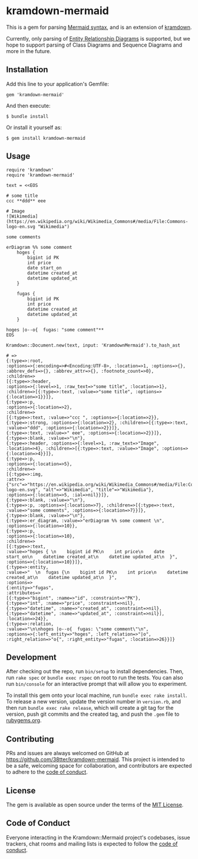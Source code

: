 # kramdown-mermaid

This is a gem for parsing [Mermaid syntax](https://mermaid.js.org/), and is an extension of [kramdown](https://kramdown.gettalong.org/).

Currently, only parsing of [Entity Relationship Diagrams](https://mermaid.js.org/syntax/entityRelationshipDiagram.html) is supported, but we hope to support parsing of Class Diagrams and Sequence Diagrams and more in the future.

## Installation

Add this line to your application's Gemfile:

    gem 'kramdown-mermaid'

And then execute:

    $ bundle install

Or install it yourself as:

    $ gem install kramdown-mermaid

## Usage

    require 'kramdown'
    require 'kramdown-mermaid'

    text = <<EOS

    # some title
    ccc **ddd** eee

    # Image
    ![Wikimedia](https://en.wikipedia.org/wiki/Wikimedia_Commons#/media/File:Commons-logo-en.svg "Wikimedia")

    some comments

    erDiagram %% some comment
        hoges {
            bigint id PK
            int price
            date start_on
            datetime created_at
            datetime updated_at
        }

        fugas {
            bigint id PK
            int price
            datetime created_at
            datetime updated_at
        }

    hoges |o--o{  fugas: "some comment"** 
    EOS
    
    Kramdown::Document.new(text, input: 'KramdownMermaid').to_hash_ast
    
    # => 
    {:type=>:root,
    :options=>{:encoding=>#<Encoding:UTF-8>, :location=>1, :options=>{}, :abbrev_defs=>{}, :abbrev_attr=>{}, :footnote_count=>0},
    :children=>
    [{:type=>:header,
    :options=>{:level=>1, :raw_text=>"some title", :location=>1},
    :children=>[{:type=>:text, :value=>"some title", :options=>{:location=>1}}]},
    {:type=>:p,
    :options=>{:location=>2},
    :children=>
    [{:type=>:text, :value=>"ccc ", :options=>{:location=>2}},
    {:type=>:strong, :options=>{:location=>2}, :children=>[{:type=>:text, :value=>"ddd", :options=>{:location=>2}}]},
    {:type=>:text, :value=>" eee", :options=>{:location=>2}}]},
    {:type=>:blank, :value=>"\n"},
    {:type=>:header, :options=>{:level=>1, :raw_text=>"Image", :location=>4}, :children=>[{:type=>:text, :value=>"Image", :options=>{:location=>4}}]},
    {:type=>:p,
    :options=>{:location=>5},
    :children=>
    [{:type=>:img,
    :attr=>{"src"=>"https://en.wikipedia.org/wiki/Wikimedia_Commons#/media/File:Commons-logo-en.svg", "alt"=>"Wikimedia", "title"=>"Wikimedia"},
    :options=>{:location=>5, :ial=>nil}}]},
    {:type=>:blank, :value=>"\n"},
    {:type=>:p, :options=>{:location=>7}, :children=>[{:type=>:text, :value=>"some comments", :options=>{:location=>7}}]},
    {:type=>:blank, :value=>"\n"},
    {:type=>:er_diagram, :value=>"erDiagram %% some comment \n", :options=>{:location=>10}},
    {:type=>:p,
    :options=>{:location=>10},
    :children=>
    [{:type=>:text,
    :value=>"hoges { \n    bigint id PK\n    int price\n    date start_on\n    datetime created_at\n    datetime updated_at\n  }",
    :options=>{:location=>10}}]},
    {:type=>:entity,
    :value=>"  \n  fugas {\n    bigint id PK\n    int price\n    datetime created_at\n    datetime updated_at\n  }",
    :options=>
    {:entity=>"fugas",
    :attributes=>
    [{:type=>"bigint", :name=>"id", :constraint=>"PK"},
    {:type=>"int", :name=>"price", :constraint=>nil},
    {:type=>"datetime", :name=>"created_at", :constraint=>nil},
    {:type=>"datetime", :name=>"updated_at", :constraint=>nil}],
    :location=>24}},
    {:type=>:relation,
    :value=>"\n\nhoges |o--o{  fugas: \"some comment\"\n",
    :options=>{:left_entity=>"hoges", :left_relation=>"|o", :right_relation=>"o{", :right_entity=>"fugas", :location=>26}}]}


## Development

After checking out the repo, run `bin/setup` to install dependencies. Then, run `rake spec` or `bundle exec rspec` on root to run the tests. 
You can also run `bin/console` for an interactive prompt that will allow you to experiment.

To install this gem onto your local machine, run `bundle exec rake install`. To release a new version, update the version number in `version.rb`, and then run `bundle exec rake release`, which will create a git tag for the version, push git commits and the created tag, and push the `.gem` file to [rubygems.org](https://rubygems.org).

## Contributing

PRs and issues are always welcomed on GitHub at https://github.com/38tter/kramdown-mermaid. 
This project is intended to be a safe, welcoming space for collaboration, and contributors are expected to adhere to the [code of conduct](https://github.com/[USERNAME]/kramdown-mermaid/blob/master/CODE_OF_CONDUCT.md).

## License

The gem is available as open source under the terms of the [MIT License](https://opensource.org/licenses/MIT).

## Code of Conduct

Everyone interacting in the Kramdown::Mermaid project's codebases, issue trackers, chat rooms and mailing lists is expected to follow the [code of conduct](https://github.com/[USERNAME]/kramdown-mermaid/blob/master/CODE_OF_CONDUCT.md).
